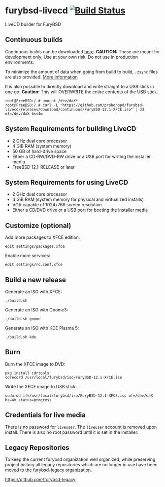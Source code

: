 # furybsd-livecd [![Build Status](https://api.cirrus-ci.com/github/probonopd/furybsd-livecd.svg)](https://cirrus-ci.com/github/probonopd/furybsd-livecd)

LiveCD builder for FuryBSD

## Continuous builds

Continuous builds can be downloaded [here](../../releases/continuous/). __CAUTION:__ These are meant for development only. Use at your own risk. Do not use in production environments.

To minimize the amount of data when going from build to build, `.zsync` files are also provided. [More information](https://askubuntu.com/questions/54241/how-do-i-update-an-iso-with-zsync)

It is also possible to directly download and write straight to a USB stick in one go. __Caution:__ This will OVERWRITE the entire contents of the USB stick.

```
root@FreeBSD:/ # umount /dev/daX*
root@FreeBSD:/ # curl -L "https://github.com/probonopd/furybsd-livecd/releases/download/continuous/FuryBSD-12.1-XFCE.iso" | dd of=/dev/daX bs=4m
```

## System Requirements for building LiveCD

* 2 GHz dual core processor
* 4 GiB RAM (system memory)
* 50 GB of hard-drive space
* Either a CD-RW/DVD-RW drive or a USB port for writing the installer media
* FreeBSD 12.1-RELEASE or later

## System Requirements for using LiveCD

* 2 GHz dual core processor
* 4 GiB RAM (system memory for physical and viritualized installs)
* VGA capable of 1024x768 screen resolution 
* Either a CD/DVD drive or a USB port for booting the installer media

## Customize (optional)

Add more packages to XFCE edition:
```
edit settings/packages.xfce
```

Enable more services:
```
edit settings/rc.conf.xfce
```

## Build a new release 
Generate an ISO with XFCE:
```
./build.sh
```
Generate an ISO with Gnome3:
```
./build.sh gnome
```
Generate an ISO with KDE Plasma 5:
```
./build.sh kde
```

## Burn

Burn the XFCE image to DVD:

```
pkg install cdrtools
cdrecord /usr/local/furybsd/iso/FuryBSD-12.1-XFCE.iso
```

Write the XFCE image to USB stick:
```
sudo dd if=/usr/local/furybsd/iso/FuryBSD-12.1-XFCE.iso of=/dev/daX bs=4m status=progress
```

## Credentials for live media

There is no password for `liveuser`. The `liveuser` account is removed upon install.  There is also no root password until it is set in the installer.

## Legacy Repositories

To keep the current furybsd organization well organized, while preserving project history all legacy repositories which are no longer in use have been moved to the furybsd-legacy organization.

https://github.com/furybsd-legacy
